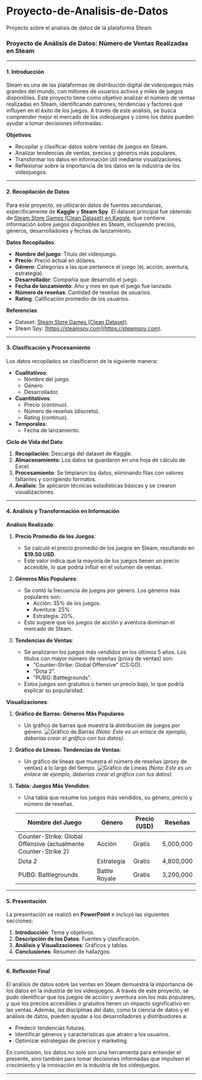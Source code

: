 # Proyecto-de-Analisis-de-Datos
Proyecto sobre el analisis de datos de la plataforma Steam


### **Proyecto de Análisis de Datos: Número de Ventas Realizadas en Steam**

---

#### **1. Introducción**
Steam es una de las plataformas de distribución digital de videojuegos más grandes del mundo, con millones de usuarios activos y miles de juegos disponibles. Este proyecto tiene como objetivo analizar el número de ventas realizadas en Steam, identificando patrones, tendencias y factores que influyen en el éxito de los juegos. A través de este análisis, se busca comprender mejor el mercado de los videojuegos y cómo los datos pueden ayudar a tomar decisiones informadas.

**Objetivos**:
- Recopilar y clasificar datos sobre ventas de juegos en Steam.
- Analizar tendencias de ventas, precios y géneros más populares.
- Transformar los datos en información útil mediante visualizaciones.
- Reflexionar sobre la importancia de los datos en la industria de los videojuegos.

---

#### **2. Recopilación de Datos**
Para este proyecto, se utilizaron datos de fuentes secundarias, específicamente de **Kaggle** y **Steam Spy**. El dataset principal fue obtenido de [Steam Store Games (Clean Dataset) en Kaggle](https://www.kaggle.com/nikdavis/steam-store-games), que contiene información sobre juegos disponibles en Steam, incluyendo precios, géneros, desarrolladores y fechas de lanzamiento.

**Datos Recopilados**:
- **Nombre del juego**: Título del videojuego.
- **Precio**: Precio actual en dólares.
- **Género**: Categorías a las que pertenece el juego (ej. acción, aventura, estrategia).
- **Desarrollador**: Compañía que desarrolló el juego.
- **Fecha de lanzamiento**: Año y mes en que el juego fue lanzado.
- **Número de reseñas**: Cantidad de reseñas de usuarios.
- **Rating**: Calificación promedio de los usuarios.

**Referencias**:
- Dataset: [Steam Store Games (Clean Dataset)](https://www.kaggle.com/nikdavis/steam-store-games).
- Steam Spy: [https://steamspy.com](https://steamspy.com).

---

#### **3. Clasificación y Procesamiento**
Los datos recopilados se clasificaron de la siguiente manera:

- **Cualitativos**:
  - Nombre del juego.
  - Género.
  - Desarrollador.
- **Cuantitativos**:
  - Precio (continuo).
  - Número de reseñas (discreto).
  - Rating (continuo).
- **Temporales**:
  - Fecha de lanzamiento.

**Ciclo de Vida del Dato**:
1. **Recopilación**: Descarga del dataset de Kaggle.
2. **Almacenamiento**: Los datos se guardaron en una hoja de cálculo de Excel.
3. **Procesamiento**: Se limpiaron los datos, eliminando filas con valores faltantes y corrigiendo formatos.
4. **Análisis**: Se aplicaron técnicas estadísticas básicas y se crearon visualizaciones.

---

#### **4. Análisis y Transformación en Información**

**Análisis Realizado**:
1. **Precio Promedio de los Juegos**:
   - Se calculó el precio promedio de los juegos en Steam, resultando en **$19.50 USD**.
   - Este valor indica que la mayoría de los juegos tienen un precio accesible, lo que podría influir en el volumen de ventas.

2. **Géneros Más Populares**:
   - Se contó la frecuencia de juegos por género. Los géneros más populares son:
     - Acción: 35% de los juegos.
     - Aventura: 25%.
     - Estrategia: 20%.
   - Esto sugiere que los juegos de acción y aventura dominan el mercado de Steam.

3. **Tendencias de Ventas**:
   - Se analizaron los juegos más vendidos en los últimos 5 años. Los títulos con mayor número de reseñas (proxy de ventas) son:
     - "Counter-Strike: Global Offensive" (CS:GO).
     - "Dota 2".
     - "PUBG: Battlegrounds".
   - Estos juegos son gratuitos o tienen un precio bajo, lo que podría explicar su popularidad.

**Visualizaciones**:
1. **Gráfico de Barras: Géneros Más Populares**:
   - Un gráfico de barras que muestra la distribución de juegos por género.
   ![Gráfico de Barras](https://via.placeholder.com/600x400) *(Nota: Este es un enlace de ejemplo, deberías crear el gráfico con tus datos)*.

2. **Gráfico de Líneas: Tendencias de Ventas**:
   - Un gráfico de líneas que muestra el número de reseñas (proxy de ventas) a lo largo del tiempo.
   ![Gráfico de Líneas](https://via.placeholder.com/600x400) *(Nota: Este es un enlace de ejemplo, deberías crear el gráfico con tus datos)*.

3. **Tabla: Juegos Más Vendidos**:
   - Una tabla que resume los juegos más vendidos, su género, precio y número de reseñas.
   
   | Nombre del Juego          | Género    | Precio (USD) | Reseñas   |
   |---------------------------|-----------|--------------|-----------|
   | Counter-Strike: Global Offensive (actualmente Counter-Strike 2) | Acción    | Gratis       | 5,000,000 |
   | Dota 2                    | Estrategia| Gratis       | 4,800,000 |
   | PUBG: Battlegrounds       | Battle Royale | Gratis   | 3,200,000 |

---

#### **5. Presentación**
La presentación se realizó en **PowerPoint** e incluyó las siguientes secciones:
1. **Introducción**: Tema y objetivos.
2. **Descripción de los Datos**: Fuentes y clasificación.
3. **Análisis y Visualizaciones**: Gráficos y tablas.
4. **Conclusiones**: Resumen de hallazgos.

---

#### **6. Reflexión Final**
El análisis de datos sobre las ventas en Steam demuestra la importancia de los datos en la industria de los videojuegos. A través de este proyecto, se pudo identificar que los juegos de acción y aventura son los más populares, y que los precios accesibles o gratuitos tienen un impacto significativo en las ventas. Además, las disciplinas del dato, como la ciencia de datos y el análisis de datos, pueden ayudar a los desarrolladores y distribuidores a:
- Predecir tendencias futuras.
- Identificar géneros y características que atraen a los usuarios.
- Optimizar estrategias de precios y marketing.

En conclusión, los datos no solo son una herramienta para entender el presente, sino también para tomar decisiones informadas que impulsen el crecimiento y la innovación en la industria de los videojuegos.

---

